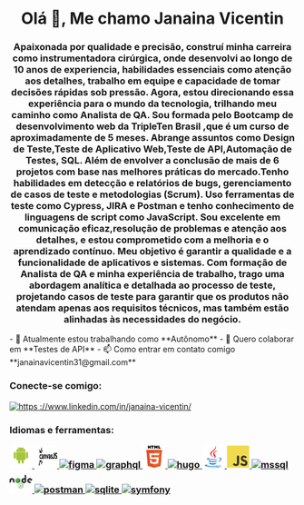 <h1 align="center">Olá 👋, 
Me chamo Janaina Vicentin</h1>
<h3 align="center">Apaixonada por qualidade e precisão, construí minha carreira como instrumentadora cirúrgica, onde desenvolvi ao longo de 10 anos de experiencia, habilidades essenciais como atenção aos detalhes, trabalho em equipe e capacidade de tomar decisões rápidas sob pressão. Agora, estou direcionando essa experiência para o mundo da tecnologia, trilhando meu caminho como Analista de QA.
Sou formada pelo Bootcamp de desenvolvimento web da TripleTen Brasil ,que é um curso de aproximadamente de 5 meses.
Abrange assuntos como Design de Teste,Teste de Aplicativo Web,Teste de API,Automação de Testes, SQL. Além de envolver a conclusão de mais de 6 projetos com base nas melhores práticas do mercado.Tenho habilidades em detecção e relatórios de bugs, gerenciamento de casos de teste e metodologias (Scrum).
Uso ferramentas de teste como Cypress, JIRA e Postman e tenho conhecimento de linguagens de script como JavaScript. Sou excelente em comunicação eficaz,resolução de problemas e atenção aos detalhes, e estou comprometido com a melhoria e o aprendizado contínuo.
Meu objetivo é garantir a qualidade e a funcionalidade de aplicativos e sistemas.
Com formação de Analista de QA e minha experiência de trabalho, trago uma abordagem analítica e detalhada ao processo de teste, projetando casos de teste para garantir que os produtos não atendam apenas aos requisitos técnicos, mas também estão alinhadas às necessidades do negócio.</h3>
- 🔭 Atualmente estou trabalhando como **Autônomo**
- 👯 Quero colaborar em **Testes de API**
- 📫 Como entrar em contato comigo **janainavicentin31@gmail.com**
<h3 align="left"> Conecte-se comigo:</h3>
<p align="left">
<a href="https://linkedin.com/in/https://www.linkedin.com/in/janaina-vicentin/" target="blank"><img align="center" src="https://raw.githubusercontent.com/rahuldkjain/github-profile-readme-generator/master/src/images/icons/Social/linked-in-alt.svg" alt="https ://www.linkedin.com/in/janaina-vicentin/" height="30" width="40" /></a>
</p>
<h3 align="left">Idiomas e ferramentas:</ h3>
<p align="left"> <a href="https://developer.android.com" target="_blank" rel="noreferrer"> <img src="https://raw.githubusercontent.com/devicons/devicon/master/icons/android/android-original-wordmark.svg" alt="android" width="40" height="40"/> </a> <a href="https://canvasjs.com" target="_blank" rel="noreferrer"> <img src="https://raw.githubusercontent.com/Hardik0307/Hardik0307/master/assets/canvasjs-charts.svg" alt="canvasjs" width="40" height="40"/> </a> <a href="https://www.figma.com/" target="_blank" rel="noreferrer"> <img src="https://www.vectorlogo.zone/logos/figma/figma-icon.svg" alt="figma" width="40" height="40"/> </a> <a href="https://graphql.org" target="_blank" rel="noreferrer"> <img src="https://www.vectorlogo.zone/logos/graphql/graphql-icon.svg" alt="graphql" width="40" height="40"/> </a> <a href="https://www.w3.org/html/" target="_blank" rel="noreferrer"> <img src="https://raw.githubusercontent.com/devicons/devicon/master/icons/html5/html5-original-wordmark.svg" alt="html5" width="40" height="40"/> </a> <a href="https://gohugo.io/" target="_blank" rel="noreferrer"> <img src="https://api.iconify.design/logos-hugo.svg" alt="hugo" width="40" height="40"/> </a> <a href="https://www.java.com" target="_blank" rel="noreferrer"> <img src="https://raw.githubusercontent.com/devicons/devicon/master/icons/java/java-original.svg" alt="java" width="40" height="40"/> </a> <a href="https://developer.mozilla.org/en-US/docs/Web/JavaScript" target="_blank" rel="noreferrer"> <img src="https://raw.githubusercontent.com/devicons/devicon/master/icons/javascript/javascript-original.svg" alt="javascript" width="40" height="40"/> </a> <a href="https://www.microsoft.com/en-us/sql-server" target="_blank" rel="noreferrer"> <img src="https://www.svgrepo.com/show/303229/microsoft-sql-server-logo.svg" alt="mssql" width="40" height="40"/> </a> <a href="https://nodejs.org" target="_blank" rel="noreferrer"> <img src="https://raw.githubusercontent.com/devicons/devicon/master/icons/nodejs/nodejs-original-wordmark.svg" alt="nodejs" width="40" height="40"/> </a> <a href="https://postman.com" target="_blank" rel="noreferrer"> <img src="https://www.vectorlogo.zone/logos/getpostman/getpostman-icon.svg" alt="postman" width="40" height="40"/> </a> <a href="https://www.sqlite.org/" target="_blank" rel="noreferrer"> <img src="https://www.vectorlogo.zone/logos/sqlite/sqlite-icon.svg" alt="sqlite" width="40" height="40"/> </a> <a href="https://symfony.com" target="_blank" rel="noreferrer"> <img src="https://symfony.com/logos/symfony_black_03.svg" alt="symfony" width="40" height="40"/> </a> </p>
